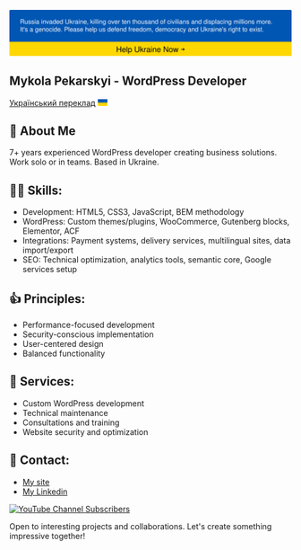 [![Stand With Ukraine](https://raw.githubusercontent.com/vshymanskyy/StandWithUkraine/main/banner2-direct.svg)](https://stand-with-ukraine.pp.ua)

## Mykola Pekarskyi - WordPress Developer

[Український переклад](https://github.com/pekarskyi/pekarskyi/blob/master/README_UA.md) <img src="https://github.com/pekarskyi/assets/raw/master/flags/ua.svg" width="17">

## :wave: About Me
7+ years experienced WordPress developer creating business solutions. Work solo or in teams. Based in Ukraine.

## :man_technologist: Skills:

- Development: HTML5, CSS3, JavaScript, BEM methodology
- WordPress: Custom themes/plugins, WooCommerce, Gutenberg blocks, Elementor, ACF
- Integrations: Payment systems, delivery services, multilingual sites, data import/export
- SEO: Technical optimization, analytics tools, semantic core, Google services setup

## :thumbsup: Principles:

- Performance-focused development
- Security-conscious implementation
- User-centered design
- Balanced functionality

## :briefcase: Services:

- Custom WordPress development
- Technical maintenance
- Consultations and training
- Website security and optimization

##  :link: Contact:
- [My site](https://inwebpress.com/contacts/)
- [My Linkedin](https://www.linkedin.com/in/mykola-pekarskyi/)

[![YouTube Channel Subscribers](https://img.shields.io/youtube/channel/subscribers/UC9ZEeT6WrGupgza9KXpazyA)](https://www.youtube.com/@inwebpress/videos)

Open to interesting projects and collaborations. Let's create something impressive together!
